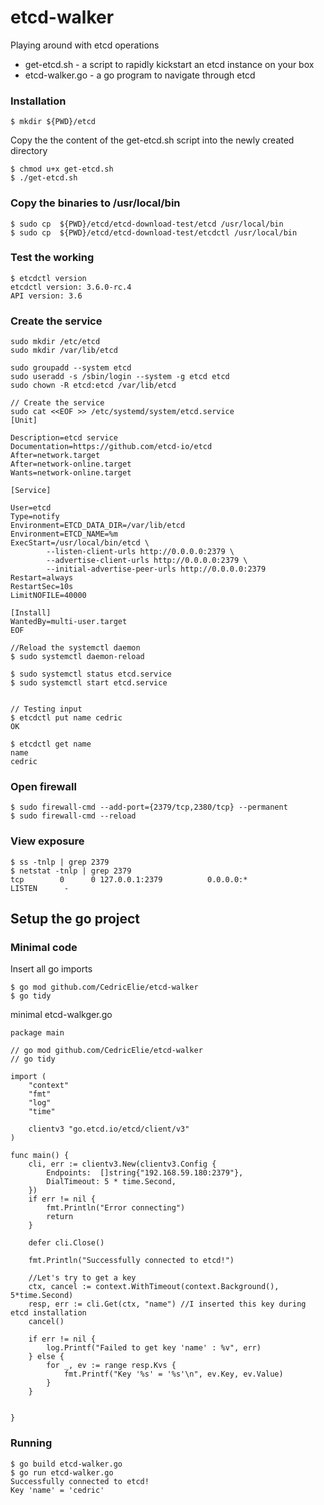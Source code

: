 # etcd-walker
Playing around with etcd operations
* get-etcd.sh - a script to rapidly kickstart an etcd instance on your box
* etcd-walker.go - a go program to navigate through etcd


### Installation
````
$ mkdir ${PWD}/etcd
````

Copy the the content of the get-etcd.sh script into the newly created directory
````
$ chmod u+x get-etcd.sh
$ ./get-etcd.sh
````
### Copy the binaries to /usr/local/bin
````
$ sudo cp  ${PWD}/etcd/etcd-download-test/etcd /usr/local/bin
$ sudo cp  ${PWD}/etcd/etcd-download-test/etcdctl /usr/local/bin
````

### Test the working
```
$ etcdctl version
etcdctl version: 3.6.0-rc.4
API version: 3.6
```

### Create the service
````
sudo mkdir /etc/etcd
sudo mkdir /var/lib/etcd

sudo groupadd --system etcd
sudo useradd -s /sbin/login --system -g etcd etcd
sudo chown -R etcd:etcd /var/lib/etcd

// Create the service
sudo cat <<EOF >> /etc/systemd/system/etcd.service
[Unit]

Description=etcd service
Documentation=https://github.com/etcd-io/etcd
After=network.target
After=network-online.target
Wants=network-online.target

[Service]

User=etcd
Type=notify
Environment=ETCD_DATA_DIR=/var/lib/etcd
Environment=ETCD_NAME=%m
ExecStart=/usr/local/bin/etcd \
        --listen-client-urls http://0.0.0.0:2379 \
        --advertise-client-urls http://0.0.0.0:2379 \
        --initial-advertise-peer-urls http://0.0.0.0:2379
Restart=always
RestartSec=10s
LimitNOFILE=40000

[Install]
WantedBy=multi-user.target
EOF

//Reload the systemctl daemon
$ sudo systemctl daemon-reload

$ sudo systemctl status etcd.service
$ sudo systemctl start etcd.service


// Testing input
$ etcdctl put name cedric
OK

$ etcdctl get name
name
cedric
````
### Open firewall
````
$ sudo firewall-cmd --add-port={2379/tcp,2380/tcp} --permanent
$ sudo firewall-cmd --reload
````
### View exposure
````
$ ss -tnlp | grep 2379
$ netstat -tnlp | grep 2379
tcp        0      0 127.0.0.1:2379          0.0.0.0:*               LISTEN      -
````

## Setup the go project
### Minimal code

Insert all go imports
````
$ go mod github.com/CedricElie/etcd-walker
$ go tidy 
````

minimal etcd-walkger.go
````
package main

// go mod github.com/CedricElie/etcd-walker
// go tidy

import (
	"context"
	"fmt"
	"log"
	"time"

	clientv3 "go.etcd.io/etcd/client/v3"
)

func main() {
	cli, err := clientv3.New(clientv3.Config {
		Endpoints:	[]string{"192.168.59.180:2379"},
		DialTimeout: 5 * time.Second,
	})
	if err != nil {
		fmt.Println("Error connecting")
		return
	} 
	
	defer cli.Close()

	fmt.Println("Successfully connected to etcd!")

	//Let's try to get a key
	ctx, cancel := context.WithTimeout(context.Background(), 5*time.Second)
	resp, err := cli.Get(ctx, "name") //I inserted this key during etcd installation
	cancel()

	if err != nil {
		log.Printf("Failed to get key 'name' : %v", err)
	} else {
		for _, ev := range resp.Kvs {
			fmt.Printf("Key '%s' = '%s'\n", ev.Key, ev.Value)
		}
	}

	
}
````
### Running
````
$ go build etcd-walker.go
$ go run etcd-walker.go
Successfully connected to etcd!
Key 'name' = 'cedric'
````